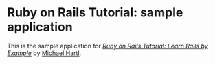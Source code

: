# Ruby on Rails Tutorial: sample application

This is the sample application for [*Ruby on Rails Tutorial: Learn Rails by Example*](http://railstutorial.org/) by [Michael Hartl](http://michealhartl.com).